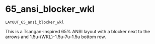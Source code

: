 # 65_ansi_blocker_wkl

    LAYOUT_65_ansi_blocker_wkl

This is a Tsangan-inspired 65% ANSI layout with a blocker next to the arrows and 1.5u-(WKL)-1.5u-7u-1.5u bottom row.

